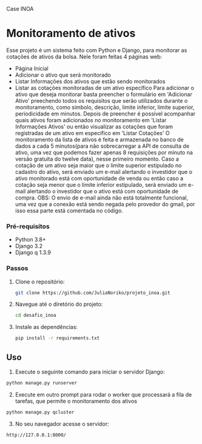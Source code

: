 Case INOA

# Monitoramento de ativos
Esse projeto é um sistema feito com Python e Django, para monitorar as cotações de ativos da bolsa.
Nele foram feitas 4 páginas web: 
  - Página Inicial
  - Adicionar o ativo que será monitorado
  - Listar Informações dos ativos que estão sendo monitorados
  - Listar as cotações monitoradas de um ativo específico
Para adicionar o ativo que deseja monitorar basta preencher o formulário em 'Adicionar Ativo' preechendo todos os requisitos que serão utilizados durante o monitoramento, como simbolo, descrição, limite inferior, limite superior, periodicidade em minutos.
Depois de preencher é possível acompanhar quais ativos foram adicionados no monitoramento em 'Listar Informações Ativos' ou então visualizar as cotações que foram registradas de um ativo em específico em 'Listar Cotações'
O monitoramento da lista de ativos é feita e armazenada no banco de dados a cada 5 minutos(para não sobrecarregar a API de consulta de ativo, uma vez que podemos fazer apenas 8 requisições por minuto na versão gratuita do twelve data), nesse primeiro momento.
Caso a cotação de um ativo seja maior que o limite superior estipulado no cadastro do ativo, será enviado um e-mail alertando o investidor que o ativo monitorado está com oportunidade de venda ou então caso a cotação seja menor que o limite inferior estipulado, será enviado um e-mail alertando o investidor que o ativo está com oportunidade de compra.
OBS: O envio de e-mail ainda não está totalmente funcional, uma vez que a conexão está sendo negada pelo provedor do gmail, por isso essa parte está comentada no código.


### Pré-requisitos

- Python 3.8+
- Django 3.2
- Django q 1.3.9

### Passos

1. Clone o repositório:
    ```sh
    git clone https://github.com/JuliaNoriko/projeto_inoa.git
    ```
2. Navegue até o diretório do projeto:
    ```sh
    cd desafio_inoa
    ```
3. Instale as dependências:
    ```sh
    pip install -r requirements.txt
    ```

## Uso

1. Execute o seguinte comando para iniciar o servidor Django:
```sh
python manage.py runserver
```

2. Execute em outro prompt para rodar o worker que processará a fila de tarefas, que permite o monitoramento dos ativos
```sh
python manage.py qcluster
```

3. No seu navegador acesse o servidor:
```sh
http://127.0.0.1:8000/
